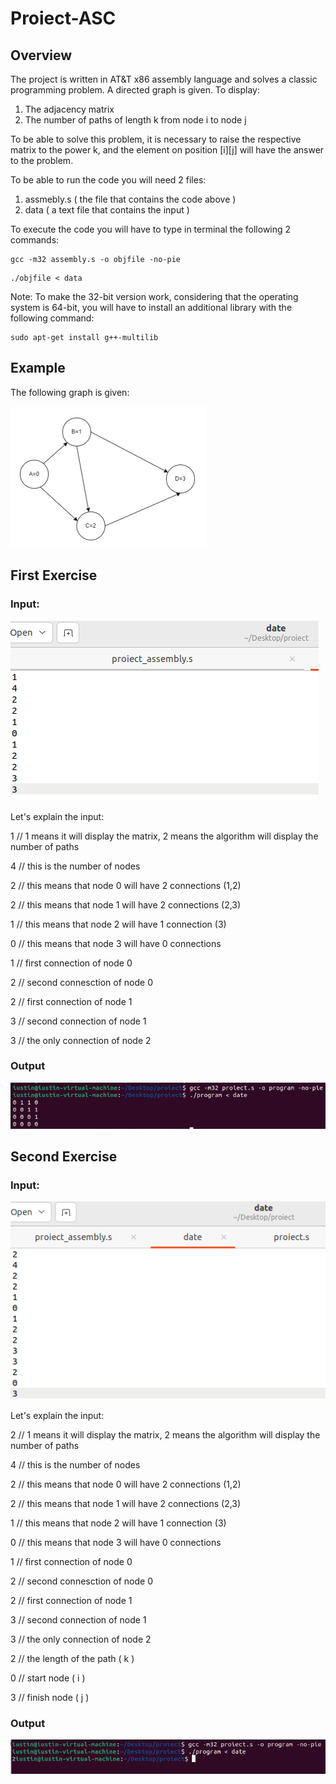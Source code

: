 # Proiect-ASC

## Overview

The project is written in AT&T x86 assembly language and solves a classic programming problem. A directed graph is given. To display:
1) The adjacency matrix
2) The number of paths of length k from node i to node j

To be able to solve this problem, it is necessary to raise the respective matrix to the power k, and the element on position [i][j] will have the answer to the problem.

To be able to run the code you will need 2 files:

1) assmebly.s ( the file that contains the code above )
2) data ( a text file that contains the input )

To execute the code you will have to type in terminal the following 2 commands:

```sh-session
gcc -m32 assembly.s -o objfile -no-pie
```

```sh-session
./objfile < data
```

Note: To make the 32-bit version work, considering that the operating system is 64-bit, you will have to install an additional library with the following command:

```sh-session
sudo apt-get install g++-multilib
```

## Example

The following graph is given:

![img1](https://raw.githubusercontent.com/MituIustin/Assembly-Project/main/readmephotos/img1.PNG)

## First Exercise

### Input:

![img2](https://raw.githubusercontent.com/MituIustin/Assembly-Project/main/readmephotos/img2.PNG)

Let's explain the input:

1   // 1 means it will display the matrix, 2 means the algorithm will display the number of paths

4   // this is the number of nodes

2   // this means that node 0 will have 2 connections (1,2)

2   // this means that node 1 will have 2 connections (2,3)

1   // this means that node 2 will have 1 connection (3)

0   // this means that node 3 will have 0 connections 

1   // first connection of node 0

2   // second connesction of node 0

2   // first connection of node 1

3   // second connection of node 1

3   // the only connection of node 2

### Output

![img3](https://raw.githubusercontent.com/MituIustin/Assembly-Project/main/readmephotos/img3.PNG)


## Second Exercise

### Input:

![img4](https://raw.githubusercontent.com/MituIustin/Assembly-Project/main/readmephotos/img4.PNG)

Let's explain the input:

2   // 1 means it will display the matrix, 2 means the algorithm will display the number of paths

4   // this is the number of nodes

2   // this means that node 0 will have 2 connections (1,2)

2   // this means that node 1 will have 2 connections (2,3)

1   // this means that node 2 will have 1 connection (3)

0   // this means that node 3 will have 0 connections 

1   // first connection of node 0

2   // second connesction of node 0

2   // first connection of node 1

3   // second connection of node 1

3   // the only connection of node 2

2   // the length of the path ( k )

0   // start node             ( i )

3   // finish node            ( j )


### Output

![img5](https://raw.githubusercontent.com/MituIustin/Assembly-Project/main/readmephotos/img5.PNG)

